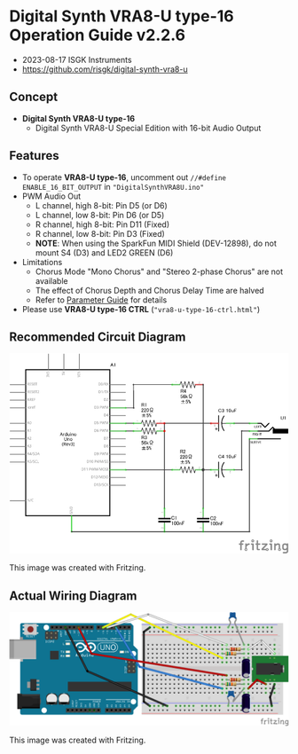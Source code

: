 # Digital Synth VRA8-U type-16 Operation Guide v2.2.6

- 2023-08-17 ISGK Instruments
- <https://github.com/risgk/digital-synth-vra8-u>

## Concept

- **Digital Synth VRA8-U type-16**
    - Digital Synth VRA8-U Special Edition with 16-bit Audio Output

## Features

- To operate **VRA8-U type-16**, uncomment out `//#define ENABLE_16_BIT_OUTPUT` in `"DigitalSynthVRA8U.ino"`
- PWM Audio Out
    - L channel, high 8-bit: Pin D5 (or D6)
    - L channel, low 8-bit: Pin D6 (or D5)
    - R channel, high 8-bit: Pin D11 (Fixed)
    - R channel, low 8-bit: Pin D3 (Fixed)
    - **NOTE**: When using the SparkFun MIDI Shield (DEV-12898), do not mount S4 (D3) and LED2 GREEN (D6)
- Limitations
    - Chorus Mode "Mono Chorus" and "Stereo 2-phase Chorus" are not available
    - The effect of Chorus Depth and Chorus Delay Time are halved
    - Refer to [Parameter Guide](/VRA8-U-Parameter-Guide.md) for details
- Please use **VRA8-U type-16 CTRL** (`"vra8-u-type-16-ctrl.html"`)

## Recommended Circuit Diagram

![Recommended Circuit Diagram](./vra8-u-type-16-circuit-diagram.png)

This image was created with Fritzing.

## Actual Wiring Diagram

![Actual Wiring Diagram](./vra8-u-type-16-bread-board.png)

This image was created with Fritzing.
